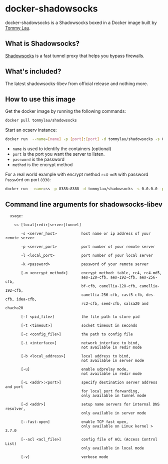 # docker-shadowsocks

docker-shadowsocks is a Shadowsocks boxed in a Docker image built by [Tommy Lau](http://tommy.net.cn/).

## What is Shadowsocks?

[Shadowsocks](http://shadowsocks.org/) is a fast tunnel proxy that helps you bypass firewalls.

## What's included?

The latest shadowsocks-libev from official release and nothing more.

## How to use this image

Get the docker image by running the following commands:

```bash
docker pull tommylau/shadowsocks
```

Start an ocserv instance:

```bash
docker run  --name=[name] -p [port]:[port] -d tommylau/shadowsocks -s 0.0.0.0 -p [port] -k [password] -m [method]
```

- `name` is used to identify the containers (optional)
- `port` is the port you want the server to listen.
- `password` is the password
- `method` is the encrypt method

For a real world example with encrypt method `rc4-md5` with password `Passw0rd` on port `8338`:

```bash
docker run --name=ss -p 8388:8388 -d tommylau/shadowsocks -s 0.0.0.0 -p 8388 -k Passw0rd -m rc4-md5
```

## Command line arguments for shadowsocks-libev

```
  usage:

    ss-[local|redir|server|tunnel]

       -s <server_host>           host name or ip address of your remote server

       -p <server_port>           port number of your remote server

       -l <local_port>            port number of your local server

       -k <password>              password of your remote server

       [-m <encrypt_method>]      encrypt method: table, rc4, rc4-md5,
                                  aes-128-cfb, aes-192-cfb, aes-256-cfb,
                                  bf-cfb, camellia-128-cfb, camellia-192-cfb,
                                  camellia-256-cfb, cast5-cfb, des-cfb, idea-cfb,
                                  rc2-cfb, seed-cfb, salsa20 and chacha20

       [-f <pid_file>]            the file path to store pid

       [-t <timeout>]             socket timeout in seconds

       [-c <config_file>]         the path to config file

       [-i <interface>]           network interface to bind,
                                  not available in redir mode

       [-b <local_address>]       local address to bind,
                                  not available in server mode

       [-u]                       enable udprelay mode,
                                  not available in redir mode

       [-L <addr>:<port>]         specify destination server address and port
                                  for local port forwarding,
                                  only available in tunnel mode

       [-d <addr>]                setup name servers for internal DNS resolver,
                                  only available in server mode

       [--fast-open]              enable TCP fast open,
                                  only available on Linux kernel > 3.7.0

       [--acl <acl_file>]         config file of ACL (Access Control List)
                                  only available in local mode

       [-v]                       verbose mode
```